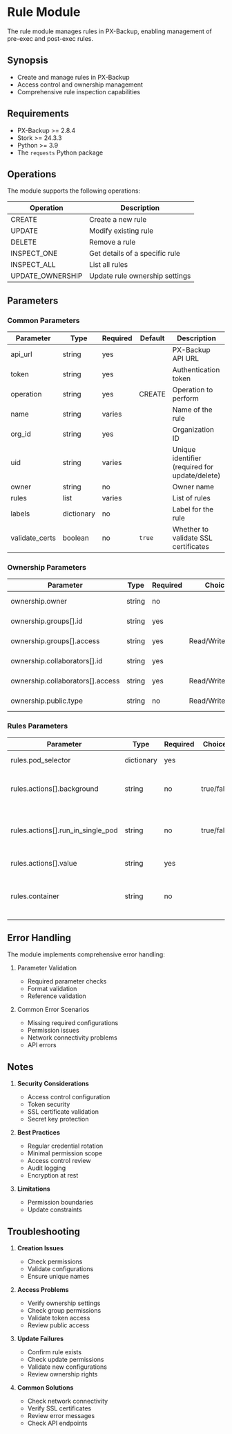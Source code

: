 # Rule Module

The rule module manages rules in PX-Backup, enabling management of pre-exec and post-exec rules.

## Synopsis

* Create and manage rules in PX-Backup
* Access control and ownership management
* Comprehensive rule inspection capabilities

## Requirements

* PX-Backup >= 2.8.4
* Stork >= 24.3.3
* Python >= 3.9
* The `requests` Python package

## Operations

The module supports the following operations:


| Operation        | Description                          |
| ------------------ | -------------------------------------- |
| CREATE           | Create a new rule        |
| UPDATE           | Modify existing rule     |
| DELETE           | Remove a rule            |
| INSPECT_ONE      | Get details of a specific rule |
| INSPECT_ALL      | List all rules           |
| UPDATE_OWNERSHIP | Update rule ownership settings |

## Parameters

### Common Parameters


| Parameter       | Type       | Required | Default | Description                                    | Choices                                    |
| ----------------- | ------------ | ---------- | --------- | ------------------------------------------------ | -------------------------------------------- |
| api_url         | string     | yes      |         | PX-Backup API URL                              |                                            |
| token           | string     | yes      |         | Authentication token                           |                                            |
| operation       | string     | yes      | CREATE  | Operation to perform                           |                                            |
| name            | string     | varies   |         | Name of the rule                               |                                            |
| org_id          | string     | yes      |         | Organization ID                                |                                            |
| uid             | string     | varies   |         | Unique identifier (required for update/delete) |                                            |
| owner           | string     | no       |         | Owner name                                     |                                            |
| rules           | list       | varies   |         | List of rules                                  |                                            |
| labels          | dictionary | no       |         | Label for the rule                             |                                            |
| validate_certs  | boolean    | no       | `true`  | Whether to validate SSL certificates           |                                            |

### Ownership Parameters


| Parameter                        | Type   | Required | Choices          | Description               |
| ---------------------------------- | -------- | ---------- | ------------------ | --------------------------- |
| ownership.owner                  | string | no       |                  | Owner of the rule   |
| ownership.groups[].id            | string | yes      |                  | Group identifier          |
| ownership.groups[].access        | string | yes      | Read/Write/Admin | Group access level        |
| ownership.collaborators[].id     | string | yes      |                  | Collaborator identifier   |
| ownership.collaborators[].access | string | yes      | Read/Write/Admin | Collaborator access level |
| ownership.public.type            | string | no       | Read/Write/Admin | Public access level       |

### Rules Parameters


| Parameter                        | Type   | Required | Choices          | Description               |
| ---------------------------------- | -------- | ---------- | ------------------ | --------------------------- |
| rules.pod_selector                   | dictionary | yes     |                  | Identify target pods   |
| rules.actions[].background           | string     | no      | true/false       | Indicates if the action runs in the background          |
| rules.actions[].run_in_single_pod    | string     | no      | true/false       | Indicates if the action is limited to a single pod        |
| rules.actions[].value                | string     | yes     |                  | Action to perform   |
| rules.container                      | string     | no      |                  | Container name where the action is applied|

## Error Handling

The module implements comprehensive error handling:

1. Parameter Validation

   - Required parameter checks
   - Format validation
   - Reference validation
2. Common Error Scenarios

   - Missing required configurations
   - Permission issues
   - Network connectivity problems
   - API errors

## Notes

1. **Security Considerations**

   - Access control configuration
   - Token security
   - SSL certificate validation
   - Secret key protection

2. **Best Practices**

   - Regular credential rotation
   - Minimal permission scope
   - Access control review
   - Audit logging
   - Encryption at rest
4. **Limitations**

   - Permission boundaries
   - Update constraints

## Troubleshooting

1. **Creation Issues**

   - Check permissions
   - Validate configurations
   - Ensure unique names
2. **Access Problems**

   - Verify ownership settings
   - Check group permissions
   - Validate token access
   - Review public access
3. **Update Failures**

   - Confirm rule exists
   - Check update permissions
   - Validate new configurations
   - Review ownership rights
4. **Common Solutions**

   - Check network connectivity
   - Verify SSL certificates
   - Review error messages
   - Check API endpoints
